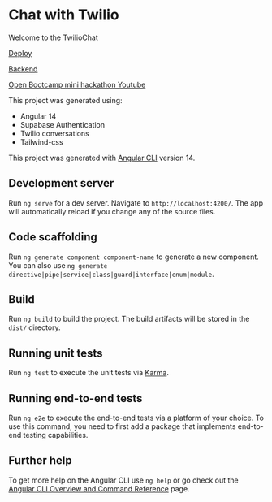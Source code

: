 # Chat with Twilio

Welcome to the TwilioChat

[Deploy](https://twiliochat.netlify.app/)

[Backend](https://github.com/diegobarroso/chat-server)

[Open Bootcamp mini hackathon Youtube](https://youtu.be/cnULfqtBm-c?t=6191)

This project was generated using: 
- Angular 14
- Supabase Authentication
- Twilio conversations
- Tailwind-css

This project was generated with [Angular CLI](https://github.com/angular/angular-cli) version 14.

## Development server

Run `ng serve` for a dev server. Navigate to `http://localhost:4200/`. The app will automatically reload if you change any of the source files.

## Code scaffolding

Run `ng generate component component-name` to generate a new component. You can also use `ng generate directive|pipe|service|class|guard|interface|enum|module`.

## Build

Run `ng build` to build the project. The build artifacts will be stored in the `dist/` directory.

## Running unit tests

Run `ng test` to execute the unit tests via [Karma](https://karma-runner.github.io).

## Running end-to-end tests

Run `ng e2e` to execute the end-to-end tests via a platform of your choice. To use this command, you need to first add a package that implements end-to-end testing capabilities.

## Further help

To get more help on the Angular CLI use `ng help` or go check out the [Angular CLI Overview and Command Reference](https://angular.io/cli) page.
